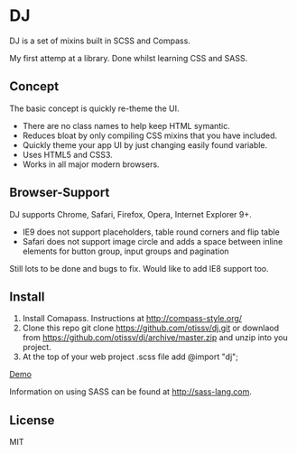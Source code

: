 DJ
==

DJ is a set of mixins built in SCSS and Compass.

My first attemp at a library.  Done whilst learning  CSS and SASS.

Concept
-------

The basic concept is quickly re-theme the UI.

* There are no class names to help keep HTML symantic.
* Reduces bloat by only compiling CSS mixins that you have included.
* Quickly theme your app UI by just changing easily found variable.
* Uses HTML5 and CSS3.
* Works in all major modern browsers.


Browser-Support
---------------

DJ supports Chrome, Safari, Firefox, Opera, Internet Explorer 9+.

* IE9 does not support placeholders, table round corners and flip table
* Safari does not support image circle and adds a space between inline elements for button group, input groups and pagination

Still lots to be done and bugs to fix. Would like to add IE8 support too.

Install
-------

1. Install Comapass. Instructions at http://compass-style.org/
2. Clone this repo git clone https://github.com/otissv/dj.git or
   downlaod from https://github.com/otissv/dj/archive/master.zip and unzip into you project.
3. At the top of your web project .scss file add  @import "dj";

[Demo]

Information on using SASS can be found at http://sass-lang.com.

License
----

MIT

[Demo]:http://otissv.github.io/dj